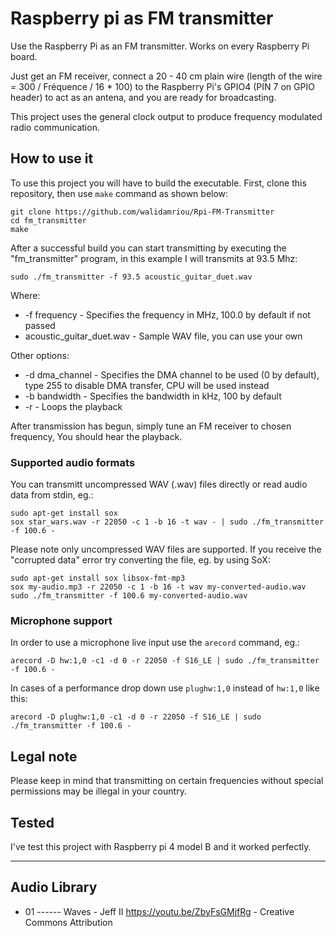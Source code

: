# Raspberry pi as FM transmitter 
Use the Raspberry Pi as an FM transmitter. Works on every Raspberry Pi board.

Just get an FM receiver, connect a 20 - 40 cm plain wire (length of the wire = 300 / Fréquence / 16 * 100) to the Raspberry Pi's GPIO4 (PIN 7 on GPIO header) to act as an antena, and you are ready for broadcasting.

This project uses the general clock output to produce frequency modulated radio communication. 

## How to use it
To use this project you will have to build the executable. First, clone this repository, then use `make` command as shown below:
```
git clone https://github.com/walidamriou/Rpi-FM-Transmitter
cd fm_transmitter
make
``` 
After a successful build you can start transmitting by executing the "fm_transmitter" program, in this example I will transmits at 93.5 Mhz:
```
sudo ./fm_transmitter -f 93.5 acoustic_guitar_duet.wav
```
Where:
* -f frequency - Specifies the frequency in MHz, 100.0 by default if not passed
* acoustic_guitar_duet.wav - Sample WAV file, you can use your own

Other options:
* -d dma_channel - Specifies the DMA channel to be used (0 by default), type 255 to disable DMA transfer, CPU will be used instead
* -b bandwidth - Specifies the bandwidth in kHz, 100 by default
* -r - Loops the playback

After transmission has begun, simply tune an FM receiver to chosen frequency, You should hear the playback.
### Supported audio formats
You can transmitt uncompressed WAV (.wav) files directly or read audio data from stdin, eg.:
```
sudo apt-get install sox
sox star_wars.wav -r 22050 -c 1 -b 16 -t wav - | sudo ./fm_transmitter -f 100.6 -
```
Please note only uncompressed WAV files are supported. If you receive the "corrupted data" error try converting the file, eg. by using SoX:
```
sudo apt-get install sox libsox-fmt-mp3
sox my-audio.mp3 -r 22050 -c 1 -b 16 -t wav my-converted-audio.wav
sudo ./fm_transmitter -f 100.6 my-converted-audio.wav
```
### Microphone support
In order to use a microphone live input use the `arecord` command, eg.:
```
arecord -D hw:1,0 -c1 -d 0 -r 22050 -f S16_LE | sudo ./fm_transmitter -f 100.6 -
```
In cases of a performance drop down use ```plughw:1,0``` instead of ```hw:1,0``` like this:
```
arecord -D plughw:1,0 -c1 -d 0 -r 22050 -f S16_LE | sudo ./fm_transmitter -f 100.6 -
```
## Legal note
Please keep in mind that transmitting on certain frequencies without special permissions may be illegal in your country.

## Tested
I've test this project with Raspberry pi 4 model B and it worked perfectly.  

---------------------------------------------------------------------------------------------

## Audio Library
- 01 ------ Waves - Jeff II https://youtu.be/ZbyFsGMjfRg - Creative Commons Attribution 

